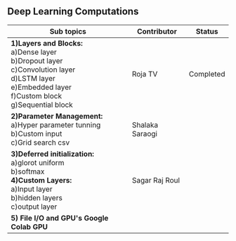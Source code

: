 ## Deep Learning Computations


|Sub topics| Contributor| Status|
|-|-|-|
| **1)Layers and Blocks:**<br>a)Dense layer<br>b)Dropout layer<br>c)Convolution layer<br>d)LSTM layer<br>e)Embedded layer<br>f)Custom block<br>g)Sequential block | Roja TV          | Completed |
| **2)Parameter Management:**<br>a)Hyper parameter tunning<br>b)Custom input<br>c)Grid search csv                                                                 | Shalaka Saraogi  |  |
| **3)Deferred initialization:**<br>a)glorot uniform<br>b)softmax<br>**4)Custom Layers:**<br>a)Input layer<br>b)hidden layers<br>c)output layer                       | Sagar Raj Roul   |  |
| **5) File I/O and GPU's Google Colab GPU** |||
